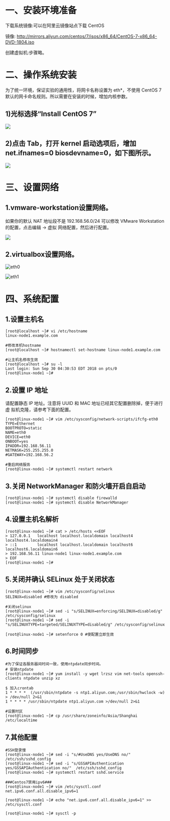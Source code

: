 # 一、安装环境准备

下载系统镜像:可以在阿里云镜像站点下载 CentOS 

镜像: http://mirrors.aliyun.com/centos/7/isos/x86_64/CentOS-7-x86_64-DVD-1804.iso

创建虚拟机:步骤略。

# 二、操作系统安装
 为了统一环境，保证实验的通用性，将网卡名称设置为 eth*，不使用 CentOS 7 默认的网卡命名规则。所以需要在安装的时候，增加内核参数。
 
 ## 1)光标选择“Install CentOS 7”
 
  ![](https://github.com/Lancger/opsfull/blob/master/images/install%20centos7.png)

 ## 2)点击 Tab，打开 kernel 启动选项后，增加 net.ifnames=0 biosdevname=0，如下图所示。
 
  ![](https://github.com/Lancger/opsfull/blob/master/images/change%20network.png)

# 三、设置网络

## 1.vmware-workstation设置网络。

如果你的默认 NAT 地址段不是 192.168.56.0/24 可以修改 VMware Workstation 的配置，点击编辑 -> 虚拟 网络配置，然后进行配置。

  ![](https://github.com/Lancger/opsfull/blob/master/images/vmware-network.png)

## 2.virtualbox设置网络。

  ![eth0](https://github.com/Lancger/opsfull/blob/master/images/virtualbox-network-eth0.jpg)
  
  ![eth1](https://github.com/Lancger/opsfull/blob/master/images/virtualbox-network-eth1.png)

# 四、系统配置

## 1.设置主机名
```
[root@localhost ~]# vi /etc/hostname 
linux-node1.example.com

#修改本机hostname
[root@localhost ~]# hostnamectl set-hostname linux-node1.example.com

#让主机名修改生效
[root@localhost ~]# su -l
Last login: Sun Sep 30 04:30:53 EDT 2018 on pts/0
[root@linux-node1 ~]#
```

## 2.设置 IP 地址
  
  请配置静态 IP 地址。注意将 UUID 和 MAC 地址已经其它配置删除掉，便于进行虚 拟机克隆，请参考下面的配置。
```
[root@linux-node1 ~]# vim /etc/sysconfig/network-scripts/ifcfg-eth0 
TYPE=Ethernet
BOOTPROTO=static 
NAME=eth0 
DEVICE=eth0 
ONBOOT=yes 
IPADDR=192.168.56.11 
NETMASK=255.255.255.0 
#GATEWAY=192.168.56.2

#重启网络服务
[root@linux-node1 ~]# systemctl restart network

```

## 3.关闭 NetworkManager 和防火墙开启自启动
```
[root@linux-node1 ~]# systemctl disable firewalld 
[root@linux-node1 ~]# systemctl disable NetworkManager
```

## 4.设置主机名解析
```
[root@linux-node1 ~]# cat > /etc/hosts <<EOF
> 127.0.0.1   localhost localhost.localdomain localhost4 localhost4.localdomain4
> ::1         localhost localhost.localdomain localhost6 localhost6.localdomain6
> 192.168.56.11 linux-node1 linux-node1.example.com
> EOF
[root@linux-node1 ~]#
```

## 5.关闭并确认 SELinux 处于关闭状态
```
[root@linux-node1 ~]# vim /etc/sysconfig/selinux 
SELINUX=disabled #修改为 disabled

#关闭selinux
[root@linux-node1 ~]# sed -i "s/SELINUX=enforcing/SELINUX=disabled/g" /etc/sysconfig/selinux
[root@linux-node1 ~]# sed -i "s/SELINUXTYPE=targeted/SELINUXTYPE=disabled/g" /etc/sysconfig/selinux

[root@linux-node1 ~]# setenforce 0 #使配置立即生效
```

## 6.时间同步
```
#为了保证各服务器间时间一致，使用ntpdate同步时间。
# 安装ntpdate
[root@linux-node1 ~]# yum install -y wget lrzsz vim net-tools openssh-clients ntpdate unzip xz

$ 加入crontab
1 * * * *  (/usr/sbin/ntpdate -s ntp1.aliyun.com;/usr/sbin/hwclock -w) > /dev/null 2>&1
1 * * * * /usr/sbin/ntpdate ntp1.aliyun.com >/dev/null 2>&1

#设置时区
[root@linux-node1 ~]# cp /usr/share/zoneinfo/Asia/Shanghai /etc/localtime
```
## 7.其他配置
```
#SSH登录慢
[root@linux-node1 ~]# sed -i "s/#UseDNS yes/UseDNS no/"  /etc/ssh/sshd_config
[root@linux-node1 ~]# sed -i "s/GSSAPIAuthentication yes/GSSAPIAuthentication no/"  /etc/ssh/sshd_config
[root@linux-node1 ~]# systemctl restart sshd.service

###Centos7禁用ipv6###
[root@linux-node1 ~]# vim /etc/sysctl.conf 
net.ipv6.conf.all.disable_ipv6=1

[root@linux-node1 ~]# echo "net.ipv6.conf.all.disable_ipv6=1" >> /etc/sysctl.conf 

[root@linux-node1 ~]# sysctl -p
```
